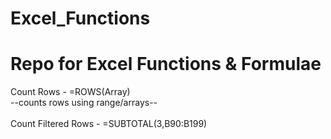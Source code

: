 # Excel_Functions
<h1>Repo for Excel Functions &amp; Formulae</h1>
Count Rows - =ROWS(Array) 
<br>--counts rows using range/arrays--</br>
<br>Count Filtered Rows - =SUBTOTAL(3,B90:B199)</br>
